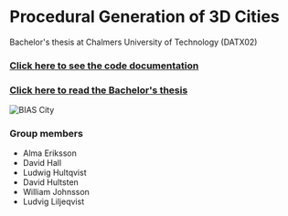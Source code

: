 # Procedural Generation of 3D Cities
Bachelor's thesis at Chalmers University of Technology (DATX02)

### [Click here to see the code documentation](https://david98hall.github.io/datx02-procgen/api/index.html)
### [Click here to read the Bachelor's thesis](https://drive.google.com/file/d/1w27e40J0BUkVa_c9lEFAAb4XK3_CBJHg/view)

![BIAS City](https://i.imgur.com/nvDgOrF.png "BIAS City")

### Group members
* Alma Eriksson
* David Hall
* Ludwig Hultqvist
* David Hultsten
* William Johnsson
* Ludvig Liljeqvist
